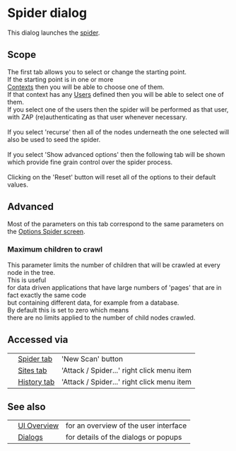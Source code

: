 # Spider dialog

This dialog launches the [spider](HelpStartConceptsSpider).<br>
<h2>Scope</h2>
The first tab allows you to select or change the starting point.<br>If the starting point is in one or more<br>
<a href='HelpStartConceptsContexts'>Contexts</a> then you will be able to choose one of them.<br>If that context has any <a href='HelpStartConceptsUsers'>Users</a> defined then you will be able to select one of them.<br>If you select one of the users then the spider will be performed as that user, with ZAP (re)authenticating as that user whenever necessary. <br><br>If you select 'recurse' then all of the nodes underneath the one selected will also be used to seed the spider. <br><br>If you select 'Show advanced options' then the following tab will be shown which provide fine grain control over the spider process. <br><br>Clicking on the 'Reset' button will reset all of the options to their default values.<br>
<h2>Advanced</h2>
Most of the parameters on this tab correspond to the same parameters on the <a href='HelpUiDialogsOptionsSpider'>Options Spider screen</a>.<br>
<h3>Maximum children to crawl</h3>
This parameter limits the number of children that will be crawled at every node in the tree.<br>This is useful<br>
for data driven applications that have large numbers of 'pages' that are in fact exactly the same code<br>
but containing different data, for example from a database.<br>By default this is set to zero which means<br>
there are no limits applied to the number of child nodes crawled.<br>
<h2>Accessed via</h2>
<table>
<tr><td></td><td><a href='HelpUiTabsSpider'>Spider tab</a></td><td>'New Scan' button</td></tr>
<tr><td></td><td><a href='HelpUiTabsSites'>Sites tab</a></td><td>'Attack / Spider...' right click menu item</td></tr>
<tr><td></td><td><a href='HelpUiTabsHistory'>History tab</a></td><td>'Attack / Spider...' right click menu item</td></tr>
</table>
<h2>See also</h2>
<table>
<tr><td></td><td><a href='HelpUiOverview'>UI Overview</a></td><td>for an overview of the user interface</td></tr>
<tr><td></td><td><a href='HelpUiDialogsDialogs'>Dialogs</a></td><td>for details of the dialogs or popups </td></tr>
</table>